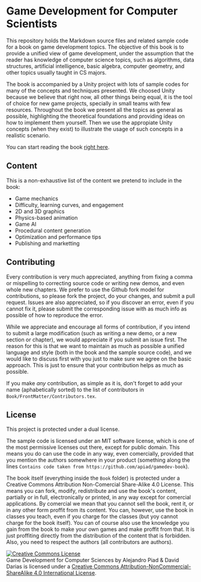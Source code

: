 # Game Development for Computer Scientists

This repository holds the Markdown source files and related sample code for a book on game development topics. The objective of this book is to provide a unified view of game development, under the assumption that the reader has knowledge of computer science topics, such as algorithms, data structures, artificial intelligence, basic algebra, computer geometry, and other topics usually taught in CS majors.

The book is accompanied by a Unity project with lots of sample codes for many of the concepts and techniques presented. We choosed Unity because we believe that right now, all other things being equal, it is the tool of choice for new game projects, specially in small teams with few resources. Throughout the book we present all the topics as general as possible, highlighting the theoretical foundations and providing ideas on how to implement them yourself. Then we use the appropiate Unity concepts (when they exist) to illustrate the usage of such concepts in a realistic scenario.

You can start reading the book [right here](Book/Main.md).

## Content

This is a non-exhaustive list of the content we pretend to include in the book:

* Game mechanics
* Difficulty, learning curves, and engagement
* 2D and 3D graphics
* Physics-based animation
* Game AI
* Procedural content generation
* Optimization and performance tips
* Publishing and marketting

## Contributing

Every contribution is very much appreciated, anything from fixing a comma or mispelling to correcting source code or writing new demos, and even whole new chapters. We prefer to use the Github fork model for contributions, so please fork the project, do your changes, and submit a pull request. Issues are also appreciated, so if you discover an error, even if you cannot fix it, please submit the corresponding issue with as much info as possible of how to reproduce the error.

While we appreciate and encourage all forms of contribution, if you intend to submit a large modification (such as writing a new demo, or a new section or chapter), we would appreciate if you submit an issue first. The reason for this is that we want to maintain as much as possible a unified language and style (both in the book and the sample source code), and we would like to discuss first with you just to make sure we agree on the basic approach. This is just to ensure that your contribution helps as much as possible.

If you make *any* contribution, as simple as it is, don't forget to add your name (aphabetically sorted) to the list of contributors in `Book/FrontMatter/Contributors.tex`.

## License

This project is protected under a dual license.

The sample code is licensed under an MIT software license, which is one of the most permissive licenses out there, except for public domain. This means you do can use the code in any way, even comercially, provided that you mention the authors somewhere in your product (something along the lines `Contains code taken from https://github.com/apiad/gamedev-book`).

The book itself (everything inside the `Book` folder) is protected under a Creative Commons Attribution Non-Comercial Share-Alike 4.0 License. This means you can fork, modify, redistribute and use the book's content, partially or in full, electronically or printed, in any way except for comercial applications. By comercial we mean that you cannot sell the book, rent it, or in any other form proffit from its content. You can, however, use the book in classes you teach, even if you charge for the classes (but yoy cannot charge for the book itself). You can of course also use the knowledge you gain from the book to make your own games and make proffit from that. It is just proffiting directly from the distribution of the content that is forbidden. Also, you need to respect the authors (all contributors are authors).

<a rel="license" href="http://creativecommons.org/licenses/by-nc-sa/4.0/"><img alt="Creative Commons License" style="border-width:0" src="https://i.creativecommons.org/l/by-nc-sa/4.0/88x31.png" /></a><br /><span xmlns:dct="http://purl.org/dc/terms/" property="dct:title">Game Development for Computer Sciences</span> by <span xmlns:cc="http://creativecommons.org/ns#" property="cc:attributionName">Alejandro Piad & David Darias</span> is licensed under a <a rel="license" href="http://creativecommons.org/licenses/by-nc-sa/4.0/">Creative Commons Attribution-NonCommercial-ShareAlike 4.0 International License</a>.
